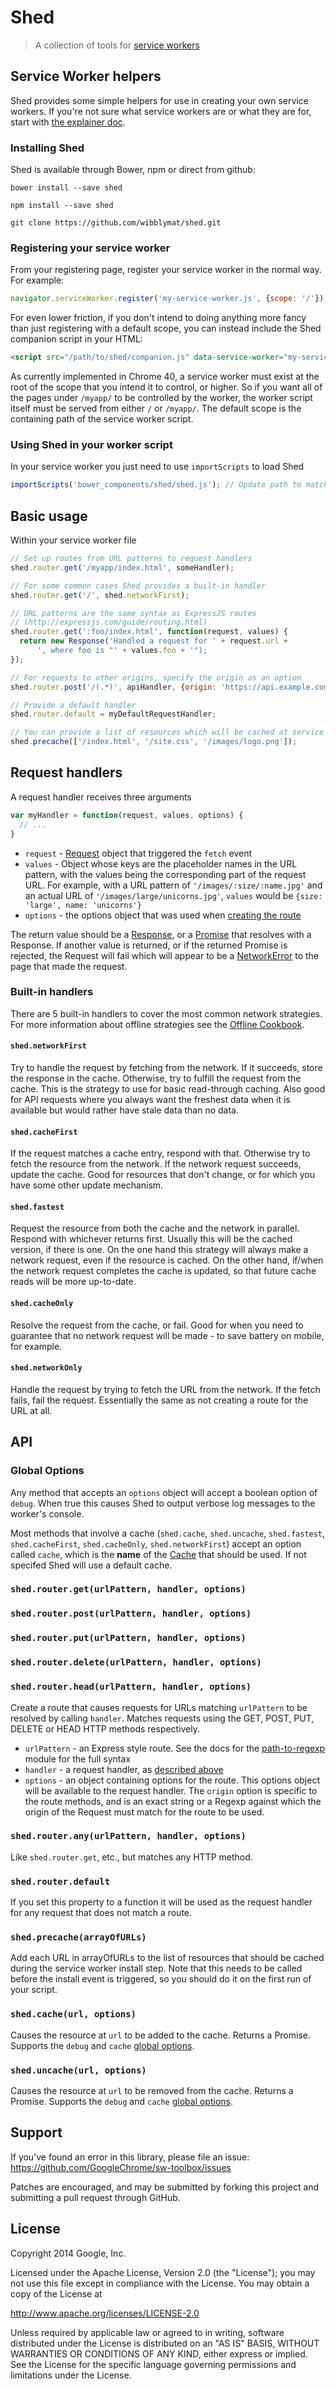 # Shed

> A collection of tools for [service workers](https://slightlyoff.github.io/ServiceWorker/spec/service_worker/)

## Service Worker helpers

Shed provides some simple helpers for use in creating your own service workers. If you're not sure what service workers are or what they are for, start with [the explainer doc](https://github.com/slightlyoff/ServiceWorker/blob/master/explainer.md).

### Installing Shed

Shed is available through Bower, npm or direct from github:

`bower install --save shed`

`npm install --save shed`

`git clone https://github.com/wibblymat/shed.git`

### Registering your service worker

From your registering page, register your service worker in the normal way. For example:

```javascript
navigator.serviceWorker.register('my-service-worker.js', {scope: '/'});
```

For even lower friction, if you don't intend to doing anything more fancy than just registering with a default scope, you can instead include the Shed companion script in your HTML:

```html
<script src="/path/to/shed/companion.js" data-service-worker="my-service-worker.js"></script>
```

As currently implemented in Chrome 40, a service worker must exist at the root of the scope that you intend it to control, or higher. So if you want all of the pages under `/myapp/` to be controlled by the worker, the worker script itself must be served from either `/` or `/myapp/`. The default scope is the containing path of the service worker script.

### Using Shed in your worker script

In your service worker you just need to use `importScripts` to load Shed

```javascript
importScripts('bower_components/shed/shed.js'); // Update path to match your own setup
```

## Basic usage
Within your service worker file
```javascript
// Set up routes from URL patterns to request handlers
shed.router.get('/myapp/index.html', someHandler);

// For some common cases Shed provides a built-in handler
shed.router.get('/', shed.networkFirst);

// URL patterns are the same syntax as ExpressJS routes
// (http://expressjs.com/guide/routing.html)
shed.router.get(':foo/index.html', function(request, values) {
  return new Response('Handled a request for ' + request.url +
      ', where foo is "' + values.foo + '");
});

// For requests to other origins, specify the origin as an option
shed.router.post('/(.*)', apiHandler, {origin: 'https://api.example.com'});

// Provide a default handler
shed.router.default = myDefaultRequestHandler;

// You can provide a list of resources which will be cached at service worker install time
shed.precache(['/index.html', '/site.css', '/images/logo.png']);
```

## Request handlers
A request handler receives three arguments

```javascript
var myHandler = function(request, values, options) {
  // ...
}
```

- `request` - [Request](https://fetch.spec.whatwg.org/#request) object that triggered the `fetch` event
- `values` - Object whose keys are the placeholder names in the URL pattern, with the values being the corresponding part of the request URL. For example, with a URL pattern of `'/images/:size/:name.jpg'` and an actual URL of `'/images/large/unicorns.jpg'`, `values` would be `{size: 'large', name: 'unicorns'}`
- `options` - the options object that was used when [creating the route](#api)

The return value should be a [Response](https://fetch.spec.whatwg.org/#response), or a [Promise](http://www.html5rocks.com/en/tutorials/es6/promises/) that resolves with a Response. If another value is returned, or if the returned Promise is rejected, the Request will fail which will appear to be a [NetworkError](https://developer.mozilla.org/en-US/docs/Web/API/DOMException#exception-NetworkError) to the page that made the request.

### Built-in handlers

There are 5 built-in handlers to cover the most common network strategies. For more information about offline strategies see the [Offline Cookbook](http://jakearchibald.com/2014/offline-cookbook/).

#### `shed.networkFirst`
Try to handle the request by fetching from the network. If it succeeds, store the response in the cache. Otherwise, try to fulfill the request from the cache. This is the strategy to use for basic read-through caching. Also good for API requests where you always want the freshest data when it is available but would rather have stale data than no data.

#### `shed.cacheFirst`
If the request matches a cache entry, respond with that. Otherwise try to fetch the resource from the network. If the network request succeeds, update the cache. Good for resources that don't change, or for which you have some other update mechanism.

#### `shed.fastest`
Request the resource from both the cache and the network in parallel. Respond with whichever returns first. Usually this will be the cached version, if there is one. On the one hand this strategy will always make a network request, even if the resource is cached. On the other hand, if/when the network request completes the cache is updated, so that future cache reads will be more up-to-date.

#### `shed.cacheOnly`
Resolve the request from the cache, or fail. Good for when you need to guarantee that no network request will be made - to save battery on mobile, for example.

#### `shed.networkOnly`
Handle the request by trying to fetch the URL from the network. If the fetch fails, fail the request. Essentially the same as not creating a route for the URL at all.

## API

### Global Options
Any method that accepts an `options` object will accept a boolean option of `debug`. When true this causes Shed to output verbose log messages to the worker's console.

Most methods that involve a cache (`shed.cache`, `shed.uncache`, `shed.fastest`, `shed.cacheFirst`, `shed.cacheOnly`, `shed.networkFirst`) accept an option called `cache`, which is the **name** of the [Cache](https://slightlyoff.github.io/ServiceWorker/spec/service_worker/#cache) that should be used. If not specifed Shed will use a default cache.

### `shed.router.get(urlPattern, handler, options)`
### `shed.router.post(urlPattern, handler, options)`
### `shed.router.put(urlPattern, handler, options)`
### `shed.router.delete(urlPattern, handler, options)`
### `shed.router.head(urlPattern, handler, options)`
Create a route that causes requests for URLs matching `urlPattern` to be resolved by calling `handler`. Matches requests using the GET, POST, PUT, DELETE or HEAD HTTP methods respectively.

- `urlPattern` - an Express style route. See the docs for the [path-to-regexp](https://github.com/pillarjs/path-to-regexp) module for the full syntax
- `handler` - a request handler, as [described above](#request-handlers)
- `options` - an object containing options for the route. This options object will be available to the request handler. The `origin` option is specific to the route methods, and is an exact string or a Regexp against which the origin of the Request must match for the route to be used.

### `shed.router.any(urlPattern, handler, options)`
Like `shed.router.get`, etc., but matches any HTTP method.

### `shed.router.default`
If you set this property to a function it will be used as the request handler for any request that does not match a route.

### `shed.precache(arrayOfURLs)`
Add each URL in arrayOfURLs to the list of resources that should be cached during the service worker install step. Note that this needs to be called before the install event is triggered, so you should do it on the first run of your script.

### `shed.cache(url, options)`
Causes the resource at `url` to be added to the cache. Returns a Promise. Supports the `debug` and `cache` [global options](#global-options).

### `shed.uncache(url, options)`
Causes the resource at `url` to be removed from the cache. Returns a Promise. Supports the `debug` and `cache` [global options](#global-options).

## Support

If you’ve found an error in this library, please file an issue: https://github.com/GoogleChrome/sw-toolbox/issues

Patches are encouraged, and may be submitted by forking this project and submitting a pull request through GitHub.

## License

Copyright 2014 Google, Inc.

Licensed under the Apache License, Version 2.0 (the "License");
you may not use this file except in compliance with the License.
You may obtain a copy of the License at

   http://www.apache.org/licenses/LICENSE-2.0

Unless required by applicable law or agreed to in writing, software
distributed under the License is distributed on an "AS IS" BASIS,
WITHOUT WARRANTIES OR CONDITIONS OF ANY KIND, either express or implied.
See the License for the specific language governing permissions and
limitations under the License.
